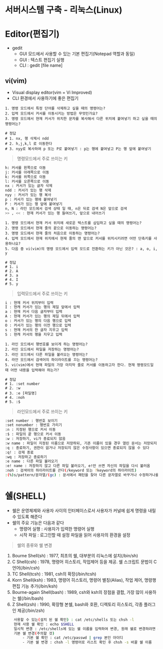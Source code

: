 # 서버시스템 구축 - 리눅스(Linux)

# Editor(편집기)
 - gedit
    - GUI 모드에서 사용할 수 있는 기본 편집기(Notepad 역할과 동일)
    - GUI : 텍스트 편집기 실행
    - CLI : gedit [file name]

## vi(vim)
- Visual display editor(vim = Vi Improved)
- CLI 환경에서 사용하기에 좋은 편집기
```bash:vi 편집기 - 명령 모드
1. 명령 모드에서 특정 단어를 삭제하고 싶을 때의 명령어는?
2. 입력 모드에서 커서를 이동시키는 방법은 무엇인가요?
3. 명령 모드에서 현재 커서가 위치한 문자를 복사해서 다른 위치에 붙여넣기 하고 싶을 때의 명령어는?

# 정답
# 1. nx, 행 삭제시 ndd
# 2. h,j,k,l 로 이동한다
# 3. nyy로 복사하여 p 또는 P로 붙여넣기 : p는 행에 붙여넣고 P는 행 앞에 붙여넣기
```
> 명령모드에서 주로 쓰이는 키
```bash
h: 커서를 왼쪽으로 이동
j: 커서를 아래쪽으로 이동
k: 커서를 위쪽으로 이동
l: 커서를 오른쪽으로 이동
nx : 커서가 있는 글자 삭제
ndd : 커서가 있는 행 삭제
nyy : 커서가 있는 행 복사
p : 커서가 있는 행에 붙여넣기
P : 커서가 있는 행 앞에 붙여넣기
n, N : 라인 모드에서 검색 상태 일 때, n은 뒤로 검색 N은 앞으로 검색
>> , << : 현재 커서가 있는 행 들여쓰기, 앞으로 내어쓰기
```

```bash:vi 편집기 - 입력 모드
1. 명령 모드에서 현재 커서 위치에 새로운 텍스트를 삽입하고 싶을 때의 명령어는?
2. 명령 모드에서 현재 줄의 끝으로 이동하는 명령어는?
3. 명령 모드에서 현재 줄의 처음으로 이동하는 명령어는?
4. 입력 모드에서 현재 위치에서 현재 줄의 맨 앞으로 커서를 위치시키려면 어떤 단축키를 사용하나요?
5. 다음 중 vi(vim)의 명령 모드에서 입력 모드로 전환하는 키가 아닌 것은? : a, o, i, y

# 정답
# 1. i
# 2. A
# 3. a
# 4. I
# 5. y
```
> 입력모드에서 주로 쓰이는 키
```bash
i : 현재 커서 위치부터 입력
I : 현캐 커서가 있는 행의 제일 앞에서 입력
a : 현재 커서 다음 글자부터 입력
A : 현재 커서가 있는 행의 제일 뒤에서 입력
o : 커서가 있는 행의 다음 행으로 입력
O : 커서가 있는 행의 이전 행으로 입력
s : 현재 커서의 한 글자 지우고 입력
S : 현캐 커서의 행을 지우고 입력
```

```bash:vi 편집기 - 라인모드
1. 라인 모드에서 행번호를 보이게 하는 명령어는?
2. 라인 모드에서 파일을 저장하는 명령어는?
3. 라인 모드에서 다른 파일을 불러오는 명령어는?
4. 라안 모드에서 검색어의 하이라이트를 끄는 명령어는?
5. vi(vim)에서 현재 파일의 가장 마지막 줄로 커서를 이동하고자 한다. 현재 명령모드일 때 어떤 내용을 입력해야 하는가?

# 정답
# 1. :set number
# 2. :w
# 3. :e [파일명]
# 4. :noh
# 5. :$
```
> 라인모드에서 주로 쓰이는 키
```bash
:set number : 행번호 보이기
:set nonumber : 행번호 가리기
:n : 지정된 행으로 커서 이동
:$ : 파일의 끝 행으로 커서 이동
:w : 저장하기, vi가 종료되지 않음
:w name : 파일이 지정된 이름으로 저장하되, 기존 이름이 있을 경우 열린 문서는 저장되지 않고 새 파일이 생긴다
:q : 종료하기, 권한이 없거나 저장되지 않은 수정사항이 있으면 종료되지 않을 수 있다
:q! : 강제 종료
:wq : 저장하고 종료하기
:e name : 다른 파일 불러오기
:e! name : 저장하지 않고 다른 파일 불러오기, e!만 쓰면 자신의 파일을 다시 불러옴
:noh : 검색어의 하이라이트를 끈다(/keyword 또는 ?keyword의 하이라이트)
:(%)s/pattern/문자열/(gc) : 문서에서 패턴을 찾아 다른 문자열로 바꾸거나 수정하거나를 진행한다
```


# 쉘(SHELL)
- 쉘은 운영체제와 사용자 사이의 인터페이스로서 사용자가 커널에 쉽게 명령을 내릴 수 있도록 해준다
- 쉘의 주요 기능은 다음과 같다
    - 명령어 실행 : 사용자가 입력한 명령어 실행
    - 시작 파일 : 로그인할 때 설정 파일을 읽어 사용자의 환경을 설정
> 쉘의 종류와 쉘 변경
1. Bourne Shell(sh) : 1977, 최초의 쉘, 대부분의 리눅스에 설치(/bin/sh)
2. C Shell(csh) : 1978, 명령어 히스토리, 작업제어 등을 제공. 쉘 스크립트 문법이 C 언어(/bin/csh)
3. TC Shell(tcsh) : 1981, csh의 확장(/bin/tcsh)
4. Korn Shell(ksh) : 1983, 명령어 히스토리, 명령어 별칭(Alias), 작업 제어, 명령행 편집 기능 추가(/bin/ksh)
5. Bourne-again Shell(bash) : 1989, csh와 ksh의 장점을 결합, 가장 많이 사용하는 쉘(/bin/bash)
6. Z Shell(zsh) : 1990, 확장형 본쉘, bash와 호환, 디렉토리 히스토리, 각종 플러그인 제공(/bin/zsh)
```bash
    사용할 수 있는(설치 된 쉘 확인) : cat /etc/shells 또는 chsh -l
    현재 사용 쉘 확인 : echo $SHELL
    일시적 변경 : /etc/shells에 있는 쉘 이름을 입력하여 변경, 원래 쉘로 변경하려면 exit
    기본 쉘 변경(주의할 것)
        - 기본 쉘 확인 : cat /etc/passwd | grep 본인 아이디
        - 기본 쉘 변경 : chsh -l 명령어로 리스트 확인 후 chsh -s 바꿀 쉘 이름
```